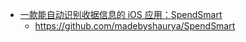 - [一款能自动识别收据信息的 iOS 应用：SpendSmart](https://x.com/GitHub_Daily/status/1927937948449919160)
	- https://github.com/madebyshaurya/SpendSmart